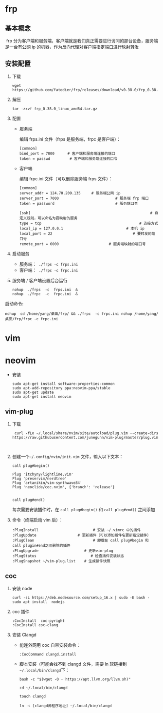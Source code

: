# frp

## 基本概念

​		frp 分为客户端和服务端，客户端就是我们真正需要进行访问的那台设备，服务端是一台有公网 ip 的机器，作为反向代理对客户端指定端口进行映射转发



## 安装配置

1. 下载

   ```
   wget   https://github.com/fatedier/frp/releases/download/v0.38.0/frp_0.38.0_linux_amd64.tar.gz
   ```



2. 解压 

   ```
   tar -zxvf frp_0.38.0_linux_amd64.tar.gz
   ```

    

3. 配置

   - 服务端

     编辑 frps.ini 文件（frps 是服务端，frpc 是客户端）：

     ```
     [common]
     bind_port = 7000      # 客户端和服务端连接的端口
     token = passwd         # 客户端和服务端连接的口令
     ```

      

   - 客户端

     编辑 frpc.ini 文件（可以删除服务端 frps 文件）：

     ```
     [common]
     server_addr = 124.70.209.135     # 服务端公网 ip
     server_port = 7000							 # 服务端 frp 端口
     token = password						     # 服务端口令
     
     [ssh]														 # 自定义规则，可以命名为要映射的服务
     type = tcp                                             # 连接方式
     local_ip = 127.0.0.1                   		  # 本机 ip
     local_port = 22									 # 要转发的端口号
     remote_port = 6000						  # 服务端映射的端口号
     
     ```

      

4. 启动服务

   - 服务端：``` ./frps -c frps.ini```
   - 客户端：``` ./frpc -c frpc.ini```

    

5. 服务端 / 客户端设置后台运行

   ```
   nohup  ./frps  -c  frps.ini  &
   nohup  ./frpc  -c  frpc.ini  &
   ```

   

启动命令:

```
nohup  cd /home/yang/桌面/frp/ && ./frpc  -c frpc.ini nohup /home/yang/桌面/frp/frpc -c frpc.ini
```









# vim

# neovim

- 安装

  ```
  sudo apt-get install software-properties-common
  sudo apt-add-repository ppa:neovim-ppa/stable
  sudo apt-get update
  sudo apt-get install neovim
  ```

  



## vim-plug

1. 下载

   ``` 
    curl -fLo ~/.local/share/nvim/site/autoload/plug.vim --create-dirs https://raw.githubusercontent.com/junegunn/vim-plug/master/plug.vim
   ```
   
   ​	
   
2. 创建一个``` ~/.config/nvim/init.vim ``` 文件，输入以下文本：

   ```
   call plug#begin()								
   
   Plug 'itchyny/lightline.vim'                                 
   Plug 'preservim/nerdtree'                               
   Plug 'artanikin/vim-synthwave84'                   
   Plug 'neoclide/coc.nvim', {'branch': 'release'}
   
   
   call plug#end()
   ```

   每次需要安装插件时，在 ```call plug#begin()``` 和 ```call plug#end()```  之间添加

    

3. 命令（终端启动 vim 后）：

   ```
   :PlugInstall       					# 安装 ~/.vimrc 中的插件
   :PlugUpdate     			 	 # 更新插件（可以添加插件名更新指定插件）
   :PlugClean         					# 卸载在 call plug#begin 和 call plugin#end之间删除的插件
   :PlugUpgrade   					# 更新vim-plug
   :PlugStatus                         # 检查插件安装状态
   :PlugSnapshot ~/vim-plug.list    # 生成插件快照
   ```

    

## coc 

1. 安装 node 

   ``` 
   curl -sL https://deb.nodesource.com/setup_16.x | sudo -E bash -
   sudo apt install  nodejs
   ```

2. coc 插件

   ``` 
   :CocInstall  coc-pyright
   :CocInstall coc-clang
   ```

3. 安装 Clangd

   - 能连外网用 coc 自带安装命令：

     ````
     :CocCommand clangd.install
     ````

   - 脚本安装（可能会找不到 clangd 文件，需要 ln 软链接到 `~/.local/bin/clangd`下：

     ````
     bash -c "$(wget -O - https://apt.llvm.org/llvm.sh)"
     
     cd ~/.local/bin/clangd
     
     touch clangd
     
     ln -s [clangd源程序地址] ~/.local/bin/clangd
     ````

     

